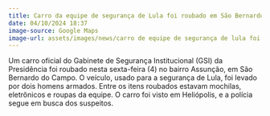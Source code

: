 ```yaml
---
title: Carro da equipe de segurança de Lula foi roubado em São Bernardo
date: 04/10/2024 18:37
image-source: Google Maps
image-url: assets/images/news/carro de equipe de segurança de lula foi roubado em sbc.jpg
---
```


Um carro oficial do Gabinete de Segurança Institucional (GSI) da Presidência foi roubado nesta sexta-feira (4) no bairro Assunção, em São Bernardo do Campo. O veículo, usado para a segurança de Lula, foi levado por dois homens armados. Entre os itens roubados estavam mochilas, eletrônicos e roupas da equipe. O carro foi visto em Heliópolis, e a polícia segue em busca dos suspeitos.